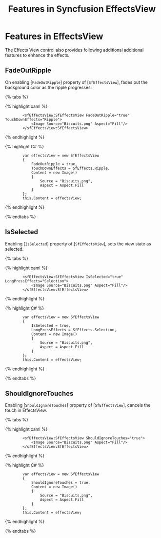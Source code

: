 ﻿---
layout: post
title: Features in Syncfusion EffectsView
description: How to use the additional features in effectsview
platform: xamarin
control: SfEffectsView
documentation: ug
---

# Features in EffectsView

The Effects View control also provides following additional additional features to enhance the effects.

## FadeOutRipple

On enabling [`FadeOutRipple`] property of [`SfEffectsView`], fades out the background color as the ripple progresses.

{% tabs %} 

{% highlight xaml %} 

            <sfEffectsView:SfEffectsView FadeOutRipple="true" TouchDownEffects="Ripple">
                <Image Source="Biscuits.png" Aspect="Fill"/>
            </sfEffectsView:SfEffectsView>

{% endhighlight %}

{% highlight C# %} 

            var effectsView = new SfEffectsView
            {
                FadeOutRipple = true,
                TouchDownEffects = SfEffects.Ripple,
                Content = new Image()
                {
                    Source = "Biscuits.png",
                    Aspect = Aspect.Fill
                }
            };
            this.Content = effectsView;
            
{% endhighlight %}

{% endtabs %}

## IsSelected

Enabling [`IsSelected`] property of [`SfEffectsView`], sets the view state as selected.

{% tabs %} 

{% highlight xaml %} 

            <sfEffectsView:SfEffectsView IsSelected="true" LongPressEffects="Selection">
                <Image Source="Biscuits.png" Aspect="Fill"/>
            </sfEffectsView:SfEffectsView>

{% endhighlight %}

{% highlight C# %} 

            var effectsView = new SfEffectsView
            {
                IsSelected = true,
                LongPressEffects = SfEffects.Selection,
                Content = new Image()
                {
                    Source = "Biscuits.png",
                    Aspect = Aspect.Fill
                }
            };
            this.Content = effectsView;

{% endhighlight %}

{% endtabs %}

## ShouldIgnoreTouches

Enabling [`ShouldIgnoreTouches`] property of [`SfEffectsView`], cancels the touch in EffectsView.

{% tabs %} 

{% highlight xaml %} 

            <sfEffectsView:SfEffectsView ShouldIgnoreTouches="true">
                <Image Source="Biscuits.png" Aspect="Fill"/>
            </sfEffectsView:SfEffectsView>

{% endhighlight %}

{% highlight C# %} 

            var effectsView = new SfEffectsView
            {
                ShouldIgnoreTouches = true,
                Content = new Image()
                {
                    Source = "Biscuits.png",
                    Aspect = Aspect.Fill
                }
            };
            this.Content = effectsView;

{% endhighlight %}

{% endtabs %}

